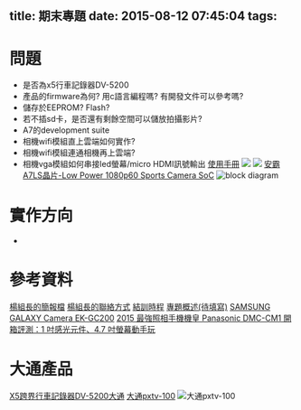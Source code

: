 title: 期末專題
date: 2015-08-12 07:45:04
tags:
---

# 問題
- 是否為x5行車記錄器DV-5200
- 產品的firmware為何? 用c語言編程嗎? 有開發文件可以參考嗎?
- 儲存於EEPROM? Flash?
- 若不插sd卡，是否還有剩餘空間可以儲放拍攝影片?
- A7的development suite
- 相機wifi模組直上雲端如何實作?
- 相機wifi模組連通相機再上雲端?
- 相機vga模組如何串接led螢幕/micro HDMI訊號輸出
[使用手冊](http://www.px.com.tw/file/R5235G%20DV-5200.pdf)
![](http://ec1img.pchome.com.tw/pic/v1/data/item/201408/C/G/A/A/B/X/CGAABX-A9005D4ZF000_53eac536b3bc7.jpg)
![](http://ec1img.pchome.com.tw/pic/v1/data/item/201408/C/G/A/A/B/X/CGAABX-A9005D4ZF000_53eac536b0132.jpg)
[安霸A7LS晶片-Low Power 1080p60 Sports Camera SoC](http://www.ambarella.com/uploads/docs/A7LS-Brief-121713.pdf)
![block diagram](a7ls-block_diagram.png)

# 實作方向
-

# 參考資料
[楊組長的簡報檔](https://docs.google.com/presentation/d/1YDOFxzw0jFc447zhXs8KCW8-JoTZ0Ao2xqPyMnSn_-Y/edit?usp=sharing)
[楊組長的聯絡方式](https://docs.google.com/spreadsheets/d/1G-skGlVBdP6WQUWLTaJT5_X7XU7ljnzfw59Nyij7NAE/edit#gid=943545685)
[結訓時程](https://docs.google.com/spreadsheets/d/1KotoTrQV_vKnJ3HLMOjBfI9rmW9SiOrhkKDv0UzYulM/edit#gid=178974325)
[專題概述(待填寫)](https://docs.google.com/document/d/1l2KaO17MmfEi9_ocZn87gR5tSc4aLQUertcX6FeEVNo/edit)
[SAMSUNG GALAXY Camera EK-GC200](http://24h.pchome.com.tw/prod/DGAD0N-A90066DLL?q=/S/DGAD0Z)
[2015 最強照相手機機皇 Panasonic DMC-CM1 開箱評測：1 吋感光元件、4.7 吋螢幕動手玩](http://lawrencehou.blogspot.tw/2015/05/2015-panasonic-dmc-cm1-1-47.html)

# 大通產品
[X5跨界行車記錄器DV-5200大通](http://my.px.com.tw/PX/moreinfo_38669.htm)
[大通pxtv-100](http://24h.pchome.com.tw/prod/DMAA6X-A80521833)
![大通pxtv-100](http://ec1img.pchome.com.tw/pic/v1/data/item/201310/D/M/A/A/6/X/DMAA6X-A80521833000_5268dba5a3bbc)
